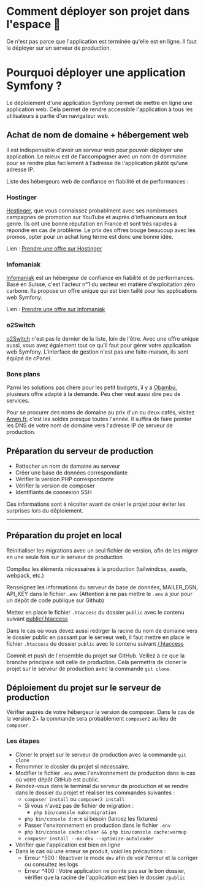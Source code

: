 # Comment déployer son projet dans l'espace 🚀

Ce n'est pas parce que l'application est terminée qu'elle est en ligne. Il faut la déployer sur un serveur de production.

# Pourquoi déployer une application Symfony ?

Le déploiement d'une application Symfony permet de mettre en ligne une application web. Cela permet de rendre accessible l'application à tous les utilisateurs à partie d'un navigateur web.

## Achat de nom de domaine + hébergement web

Il est indispensable d'avoir un serveur web pour pouvoir déployer une application. Le mieux est de l'accompagner avec un nom de dommaine pour se rendre plus facilement à l'adresse de l'application plutôt qu'une adresse IP.

Liste des hébergeurs web de confiance en fiabilité et de performances :

### Hostinger

[Hostinger](https://bit.ly/agiliteach-hostinger), que vous connaissez probablment avec ses nombreuses campagnes de promotion sur YouTube et auprès d'influenceurs en tout genre. Ils ont une bonne réputation en France et sont très rapides à répondre en cas de problème. Le prix des offres bouge beaucoup avec les promos, opter pour un achat long terme est donc une bonne idée.

Lien : [Prendre une offre sur Hostinger](https://bit.ly/agiliteach-hostinger)

### Infomaniak

[Infomaniak](https://bit.ly/agiliteach-infomaniak) est un hébergeur de confiance en fiabilité et de performances. Basé en Suisse, c'est l'acteur n°1 du secteur en matière d'exploitation zéro carbone. Ils propose un offre unique qui est bien taillé pour les applications web Symfony.

Lien : [Prendre une offre sur Infomaniak](https://bit.ly/agiliteach-infomaniak)

### o2Switch

[o2Switch](https://o2switch.fr) n'est pas le dernier de la liste, loin de l'être. Avec une offre unique aussi, vous avez également tout ce qu'il faut pour gérer votre application web Symfony. L'interface de gestion n'est pas une faite-maison, ils sont équipé de cPanel.

### Bons plans

Parmi les solutions pas chère pour les petit budgets, il y a [Obambu](https://obambu.com), plusieurs offre adapté à la demande. Peu cher veut aussi dire peu de services.

Pour se procurer des noms de domaine au prix d'un ou deux cafés, visitez [Amen.fr](https://amen.fr), c'est les soldes presque toutes l'année. Il suffira de faire pointer les DNS de votre nom de domaine vers l'adresse IP de serveur de production.


## Préparation du serveur de production

- Rattacher un nom de domaine au serveur
- Créer une base de données correspondante
- Vérifier la version PHP correspondante
- Vérifier la version de composer
- Identifiants de connexion SSH

Ces informations sont à récolter avant de créer le projet pour éviter les surprises lors du déploiement.

---

## Préparation du projet en local

Réinitialiser les migrations avec un seul fichier de version, afin de les migrer en une seule fois sur le serveur de production

Compilez les éléments nécessaires à la production (tailwindcss, assets, webpack, etc.)

Renseignez les informations du serveur de base de données, MAILER_DSN, API_KEY dans le fichier `.env` (Attention à ne pas mettre le `.env` à jour pour un dépôt de code publique sur Github)

Mettez en place le fichier `.htaccess` du dossier `public` avec le contenu suivant [public/.htaccess](https://gist.github.com/Jensone/8ba44e6e2f38876b39b41ef3b1afb6b7)

Dans le cas où vous devez aussi redirger la racine du nom de domaine vers le dossier public en passant par le serveur web, il faut mettre en place le fichier `.htaccess` du dossier `public` avec le contenu suivant [/.htaccess](https://gist.github.com/Jensone/eb436093af9a58e18344dca7b044e53b)

Commit et push de l'ensemble du projet sur GitHub. Veillez à ce que la branche principale soit celle de production. Cela permettra de cloner le projet sur le serveur de production avec la commande `git clone`.

## Déploiement du projet sur le serveur de production

Vérifier auprès de votre hébergeur la version de composer. Dans le cas de la version 2+ la commande sera probablement `composer2` au lieu de `composer`.

### Les étapes

- Cloner le projet sur le serveur de production avec la commande `git clone`
- Renommer le dossier du projet si nécessaire.
- Modifier le fichier `.env` avec l'environnement de production dans le cas où votre dépôt GitHub est public.
- Rendez-vous dans le terminal du serveur de production et se rendre dans le dossier du projet et réaliser les commandes suivantes :
  - `composer install` ou `composer2 install`
  - Si vous n'avez pas de fichier de migration :
    - `php bin/console make:migration`
  - `php bin/console d:m:m` si besoin (lancez les fixtures)
  - Passer l'environnement en production dans le fichier `.env`
  - `php bin/console cache:clear && php bin/console cache:warmup`
  - `composer install --no-dev --optimize-autoloader`
- Vérifier que l'application est bien en ligne
- Dans le cas où une erreur se produit, voici les précautions :
  - Erreur ^500 : Réactiver le mode `dev` afin de voir l'erreur et la corriger ou consultez les logs
  - Erreur ^400 : Votre application ne pointe pas sur le bon dossier, vérifier que la racine de l'application est bien le dossier `/public`